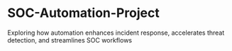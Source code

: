 # SOC-Automation-Project
Exploring how automation enhances incident response, accelerates threat detection, and streamlines SOC workflows


